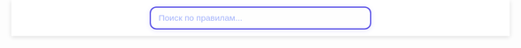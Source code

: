 <!DOCTYPE html>
<html lang="ru">

<head>
  <meta charset="UTF-8" />
  <meta name="viewport" content="width=device-width, initial-scale=1" />
  <title>Правила чата</title>
  <meta name="description" content="Правила чата: соблюдение, модерация, наказания, политика." />
  <meta name="keywords" content="чат, правила, модерация, наказания, политика" />
  <link rel="preconnect" href="https://fonts.googleapis.com" crossorigin />
  <link rel="preconnect" href="https://fonts.gstatic.com" crossorigin />
  <link
    href="https://fonts.googleapis.com/css2?family=Inter:wght@400;600;700&family=Roboto+Slab:wght@700&display=swap"
    rel="stylesheet" />
  <style>
    /* Общие стили и базовая типографика */
    html {
      scroll-behavior: smooth;
    }

    body {
      font-family: 'Inter', -apple-system, BlinkMacSystemFont, 'Segoe UI', Roboto, 'Helvetica Neue', Arial,
        sans-serif;
      margin: 0;
      line-height: 1.6;
      color: #222;
      min-height: 100vh;
      padding-top: 100px;
      box-sizing: border-box;
      display: flex;
      justify-content: center;
      -webkit-font-smoothing: antialiased;
      -moz-osx-font-smoothing: grayscale;
      overflow-x: hidden;
      background-color: #1e1e2f;
      position: relative;
      /* Чтобы волны были позади */
      z-index: 0;
    }

    /* Фоновые волны (анимированные) */
    body::before,
    body::after {
      content: "";
      position: fixed;
      left: 50%;
      transform: translateX(-50%);
      width: 200vw;
      height: 320px;
      max-width: none;
      pointer-events: none;
      z-index: -1;
      background-repeat: repeat-x;
      background-size: 1600px 320px;
      opacity: 0.15;
      animation-timing-function: linear;
      animation-iteration-count: infinite;
      will-change: background-position;
    }

    body::before {
      bottom: 0;
      background-image: linear-gradient(135deg, #667eea 0%, #764ba2 50%, #f093fb 100%);
      clip-path: polygon(0 75%, 100% 50%, 100% 100%, 0% 100%);
      animation-name: wave1;
      animation-duration: 40s;
    }

    body::after {
      bottom: 120px;
      background-image: linear-gradient(135deg, #a78bfa 0%, #7c3aed 100%);
      clip-path: polygon(0 60%, 100% 80%, 100% 100%, 0% 100%);
      animation-name: wave2;
      animation-duration: 60s;
      opacity: 0.1;
    }

    @keyframes wave1 {
      0% {
        background-position-x: 0;
      }

      100% {
        background-position-x: 1600px;
      }
    }

    @keyframes wave2 {
      0% {
        background-position-x: 0;
      }

      100% {
        background-position-x: -1600px;
      }
    }

    /* Стили контейнера */
    #search-container {
      position: fixed;
      top: 0;
      left: 50%;
      transform: translateX(-50%);
      background: rgba(255 255 255 / 0.95);
      backdrop-filter: blur(12px);
      max-width: 900px;
      width: 100%;
      padding: 12px 20px;
      box-sizing: border-box;
      display: flex;
      justify-content: center;
      align-items: center;
      z-index: 9999;
      box-shadow: 0 2px 8px rgba(0, 0, 0, 0.12);
      user-select: none;
    }

    #search-input {
      width: 100%;
      max-width: 400px;
      padding: 10px 40px 10px 14px;
      font-size: 1.1em;
      border: 2px solid #4f46e5;
      border-radius: 12px;
      outline-offset: 2px;
      transition: border-color 0.3s ease;
      font-family: 'Inter', sans-serif;
      color: #2c2f48;
      background: #fefefe;
      box-shadow: 0 2px 8px rgba(79, 70, 229, 0.15);
      position: relative;
    }

    #search-input::placeholder {
      color: #a5b4fc;
    }

    #search-input:focus {
      border-color: #6366f1;
      box-shadow: 0 0 8px #6366f1;
      background: #fff;
    }

    #clear-button {
      position: absolute;
      right: 30px;
      background: transparent;
      border: none;
      cursor: pointer;
      font-size: 1.5em;
      color: #4f46e5;
      padding: 0;
      line-height: 1;
      user-select: none;
      display: none;
      transition: color 0.3s ease;
      z-index: 10;
    }

    #clear-button:hover,
    #clear-button:focus {
      color: #6366f1;
      outline: none;
    }

    main {
      background: rgba(255, 255, 255, 0.95);
      backdrop-filter: blur(12px);
      border-radius: 12px;
      box-shadow: 0 8px 30px rgba(0, 0, 0, 0.15);
      max-width: 900px;
      width: 100%;
      padding: 30px 40px;
      box-sizing: border-box;
      color: #374151;
      animation: slideUpScale 0.6s cubic-bezier(0.34, 1.56, 0.64, 1);
      user-select: text;
      outline-offset: 4px;
      opacity: 0;
      animation-fill-mode: forwards;
      animation-name: fadeInMain;
      animation-duration: 0.8s;
      animation-timing-function: ease;
      animation-delay: 0.3s;
      text-align: left;
      margin-top: 20px;
      position: relative;
      z-index: 10;
    }

    @keyframes slideUpScale {
      from {
        opacity: 0;
        transform: translateY(15px) scale(0.95);
      }

      to {
        opacity: 1;
        transform: translateY(0) scale(1);
      }
    }

    @keyframes fadeInMain {
      to {
        opacity: 1;
      }
    }

    @keyframes rainbowGradient {
      0% {
        background-position: 0% 50%;
      }

      50% {
        background-position: 100% 50%;
      }

      100% {
        background-position: 0% 50%;
      }
    }

    h1 {
      font-family: 'Roboto Slab', serif;
      font-size: 2.4em;
      margin-bottom: 0.4em;
      display: block;
      color: transparent;
      background: linear-gradient(270deg, #ff6b6b, #fbc531, #4cd137, #00a8ff, #9c88ff, #ff6b6b);
      background-size: 1200% 1200%;
      -webkit-background-clip: text;
      background-clip: text;
      animation: rainbowGradient 10s ease infinite;
      text-shadow: 0 1px 3px rgba(0, 0, 0, 0.1);
      user-select: none;
      text-align: center;
    }

    main>p:first-of-type {
      font-family: 'Inter', sans-serif;
      font-size: 1.2em;
      color: #2c2f48;
      margin-top: 0;
      margin-bottom: 2em;
      max-width: 700px;
      line-height: 1.5;
      user-select: text;
      text-align: center;
      margin-left: auto;
      margin-right: auto;
    }

    h2 svg,
    h3 svg {
      display: none !important;
    }

    nav[aria-label="Оглавление"] {
      margin-bottom: 2.5em;
      border-radius: 14px;
      background: linear-gradient(135deg, #7c3aed 0%, #a78bfa 100%);
      box-shadow: 0 8px 20px rgba(124, 58, 237, 0.4);
      max-width: 900px;
      user-select: none;
      font-family: 'Inter', sans-serif;
      position: relative;
      z-index: 10;
    }

    .toc-header {
      display: flex;
      align-items: center;
      gap: 10px;
      font-weight: 700;
      font-size: 1.5em;
      color: #fff;
      cursor: pointer;
      padding: 14px 24px;
      border-radius: 14px 14px 0 0;
      background: linear-gradient(90deg, #d8b4fe, #7c3aed);
      box-shadow: inset 0 3px 6px rgba(255 255 255 / 0.25);
      transition: background 0.3s ease;
      user-select: none;
    }

    .toc-header:hover,
    .toc-header:focus {
      background: linear-gradient(90deg, #a78bfa, #6d28d9);
      outline: none;
      box-shadow:
        inset 0 3px 8px rgba(255 255 255 / 0.4),
        0 0 12px #a78bfaaa;
    }

    .toc-icon {
      width: 28px;
      height: 28px;
      stroke: #f3e8ff;
      animation: icon-spin 4s ease-in-out infinite;
      flex-shrink: 0;
      user-select: none;
    }

    nav ul.toc-list {
      margin: 0;
      padding: 0;
      list-style: none;
      max-height: 500px;
      overflow-y: auto;
      background: #faf5ff;
      border-radius: 0 0 14px 14px;
      box-shadow: inset 0 0 12px #a78bfa88;
      transition: max-height 0.4s cubic-bezier(0.4, 0, 0.2, 1);
      position: relative;
      z-index: 10;
    }

    nav ul.toc-list.collapsed {
      max-height: 0;
      padding: 0;
      overflow: hidden;
    }

    nav ul.toc-list li {
      border-bottom: 1.5px dotted #a78bfa;
      transition: background-color 0.25s ease;
    }

    nav ul.toc-list li:last-child {
      border-bottom: none;
    }

    nav ul.toc-list li a {
      display: block;
      padding: 14px 28px;
      font-weight: 600;
      font-size: 1.1em;
      color: #5b21b6;
      background: linear-gradient(270deg, #7c3aed, #a78bfa);
      background-size: 600% 600%;
      -webkit-background-clip: text;
      background-clip: text;
      color: transparent;
      animation: rainbowGradient 15s ease infinite;
      text-decoration: none;
      user-select: none;
      border-radius: 0 0 0 0;
      transition: background-color 0.3s ease, color 0.3s ease;
      text-align: left;
    }

    nav ul.toc-list li a:hover,
    nav ul.toc-list li a:focus {
      color: #4c1d95;
      background: none;
      text-decoration: underline;
      outline: none;
      background-color: #ede9fe;
      user-select: text;
    }

    nav ul.toc-list li a.active {
      background-color: #c4b5fd;
      color: #4c1d95 !important;
      font-weight: 700;
      box-shadow: 0 0 10px #a78bfacc;
      border-radius: 10px 0 0 10px;
      user-select: text;
    }

    @keyframes icon-spin {
      0% {
        transform: rotate(0deg);
      }

      50% {
        transform: rotate(15deg);
      }

      100% {
        transform: rotate(0deg);
      }
    }

    section+section {
      border-top: 3px dashed;
      border-image-slice: 1;
      border-image-source: linear-gradient(to right,
        #ff6b6b,
        #fbc531,
        #4cd137,
        #00a8ff,
        #9c88ff);
      margin-top: 48px;
      padding-top: 32px;
    }

    h2:not(:first-of-type) {
      border-top: 3px dashed;
      border-image-slice: 1;
      border-image-source: linear-gradient(to right,
        #f093fb,
        #6a11cb,
        #2575fc);
      padding-top: 24px;
      margin-top: 48px;
      text-align: center;
    }

    h3:not(:first-of-type) {
      border-top: 2px dotted;
      border-image-slice: 1;
      border-image-source: linear-gradient(to right,
        #fcd34d,
        #f97316);
      padding-top: 12px;
      margin-top: 28px;
      user-select: none;
      text-align: left;
    }

    ul li:not(:last-child) {
      border-bottom: 1.5px dotted;
      border-image-slice: 1;
      border-image-source: linear-gradient(to right,
        #34d399,
        #3b82f6);
      padding-bottom: 6px;
      margin-bottom: 6px;
    }

    h2,
    h3 {
      font-weight: 700;
      user-select: none;
      cursor: default;
      background-clip: text;
      -webkit-background-clip: text;
      color: transparent;
      animation: rainbowGradient 15s ease infinite;
      text-shadow: 0 0 2px rgba(124, 58, 237, 0.3);
    }

    h2 {
      font-size: 1.6em;
      background-image: linear-gradient(270deg, #7c3aed, #a78bfa);
    }

    h3 {
      font-size: 1.25em;
      background-image: linear-gradient(270deg, #5b21b6, #c4b5fd);
    }

    p,
    ul {
      font-family: 'Inter', sans-serif;
      font-size: 1.05em;
      color: #4b5563;
      letter-spacing: 0.02em;
      opacity: 0;
      transform: translateY(20px);
      transition: opacity 0.6s ease, transform 0.6s ease;
      user-select: text;
      text-align: left;
    }

    p.visible,
    ul.visible {
      opacity: 1;
      transform: translateY(0);
    }

    ul {
      padding-left: 1.4em;
      margin-bottom: 1.5em;
    }

    ul li {
      margin-bottom: 0.8em;
    }

    strong {
      font-family: 'Inter', sans-serif;
      color: #1e293b;
      font-weight: 700;
    }

    em {
      font-family: 'Inter', sans-serif;
      color: #6b7280;
      font-style: italic;
    }

    footer {
      font-family: 'Inter', sans-serif;
      margin-top: 40px;
      font-size: 0.9em;
      color: #6b7280;
      text-align: center;
      user-select: none;
      letter-spacing: 0.02em;
      position: relative;
      z-index: 10;
    }

    mark {
      background-color: #a5b4fc;
      color: #1e293b;
      font-weight: 700;
      border-radius: 3px;
      padding: 0 2px;
      box-shadow: none;
      animation: none;
      transition: background-color 0.3s ease;
    }

    mark:hover {
      background-color: #c7d2fe;
      box-shadow: none;
    }

    #no-results {
      font-family: 'Inter', sans-serif;
      text-align: center;
      color: #9ca3af;
      font-size: 1.1em;
      margin-top: 20px;
      display: none;
      user-select: none;
      position: relative;
      z-index: 10;
    }

    #back-to-top {
      display: none !important;
    }

    #signature {
      margin-top: 60px;
      text-align: center;
      user-select: none;
      position: relative;
      z-index: 10;
    }

    #signature p {
      font-family: 'Roboto Slab', serif;
      font-weight: 700;
      font-size: 1.4em;
      background: linear-gradient(270deg, #ff6b6b, #fbc531, #4cd137, #00a8ff, #9c88ff);
      background-size: 600% 600%;
      -webkit-background-clip: text;
      background-clip: text;
      color: transparent;
      animation: rainbowGradient 10s ease infinite;
      margin: 0;
    }

    @media (max-width: 700px) {
      body {
        margin: 10px;
        padding: 0;
      }

      main {
        padding: 20px 24px;
      }

      h1 {
        font-size: 1.9em;
      }

      h2 {
        font-size: 1.3em;
      }

      h3 {
        font-size: 1.1em;
      }

      nav[aria-label="Оглавление"] {
        margin-bottom: 1.8em;
      }

      nav ul.toc-list li a {
        padding: 10px 20px;
        font-size: 1em;
      }

      #search-input {
        max-width: 100%;
        font-size: 1em;
        padding-right: 36px;
      }

      #clear-button {
        right: 10px;
      }
    }
  </style>
</head>

<body>
  <div id="search-container">
    <input type="search" id="search-input" aria-label="Поиск по правилам" placeholder="Поиск по правилам..."
      autocomplete="off" spellcheck="false" />
    <button id="clear-button" aria-label="Очистить поиск" title="Очистить поиск">&times;</button>
  </div>

  <main id="main-content" tabindex="-1">
    <h1>Правила чата</h1>

    <p>Каждый вошедший пользователь добровольно принимает правила нашего чата и обязуется их соблюдать.</p>

    <nav aria-label="Оглавление">
      <div class="toc-header" role="button" tabindex="0" aria-expanded="true" aria-controls="toc-list" id="toc-toggle">
        <svg class="toc-icon" viewBox="0 0 24 24" aria-hidden="true" focusable="false" width="28" height="28" fill="none"
          stroke="currentColor" stroke-width="2" stroke-linecap="round" stroke-linejoin="round">
          <line x1="3" y1="6" x2="21" y2="6"></line>
          <line x1="3" y1="12" x2="21" y2="12"></line>
          <line x1="3" y1="18" x2="21" y2="18"></line>
        </svg>
        Содержание
      </div>
      <ul id="toc-list" tabindex="-1" class="toc-list">
        <li><a href="#ne-zhelatelno">Не желательно</a></li>
        <li><a href="#zapreshchaetsya">Запрещается</a></li>
        <li><a href="#dopolneniya-po-moderatoram">Важные дополнения по работе модераторов и контролю качества их
            действий</a></li>
        <li><a href="#nakazaniya">Наказания</a></li>
        <li><a href="#politika">Политика модераторов</a></li>
      </ul>
    </nav>

    <section id="samoe-vazhnoe">
      <h2>Самое важное</h2>
      <p><strong>Каждый участник чата обязан уважать других, соблюдать правила и поддерживать дружелюбную атмосферу.</strong>
      </p>
      <p>Нарушение этого принципа ведёт к предупреждениям и, при повторении — к более строгим мерам вплоть до бана.</p>
    </section>

    <section id="ne-zhelatelno">
      <h2>Не желательно</h2>

      <h3>1. Использование большого количества ненормативной лексики <button class="copy-btn"
          title="Скопировать правило">📋</button></h3>
      <p><strong>Наказание:</strong> Предупреждение</p>
      <p><strong>Пояснение:</strong> Мы понимаем, что иногда эмоции берут верх, но старайтесь не злоупотреблять матом. Если
        вы используете ненормативную лексику редко и без оскорблений — это не проблема.</p>
      <p><strong>Пример:</strong> «Вот это классно!» — нормально; «Ты полный [нецензурное слово]» — повод для предупреждения.
      </p>

      <h3>2. Рекламировать другие группы/каналы <button class="copy-btn" title="Скопировать правило">📋</button></h3>
      <p><strong>Наказание:</strong> Предупреждение</p>
      <p><strong>Пояснение:</strong> Реклама чужих ресурсов без согласия администрации мешает общению. Если хотите поделиться
        полезным каналом — сначала свяжитесь с администратором (@lia_os).</p>
      <p><strong>Пример:</strong> «Подпишитесь на мой канал!» — запрещено без разрешения.</p>

      <h3>3. Начинать ссоры, старайтесь поддерживать комфорт в чате <button class="copy-btn" title="Скопировать правило">📋</button></h3>
      <p><strong>Наказание:</strong> Предупреждение или мут (в зависимости от интенсивности)</p>
      <p><strong>Пояснение:</strong> Споры бывают, но если они переходят в оскорбления или мешают другим — сначала предупредим,
        а при повторе временно ограничим возможность писать (мут).</p>
      <p><strong>Пример:</strong> «Ты неправ!» — нормально, «Ты идиот!» — повод для наказания.</p>

      <h3>5. Оскорбление персонажей, уважайте чувства и вкусы других <button class="copy-btn" title="Скопировать правило">📋</button></h3>
      <p><strong>Наказание:</strong> Предупреждение или мут</p>
      <p><strong>Пояснение:</strong> Критика — нормально, а личные оскорбления — нет.</p>
      <p><strong>Пример:</strong> «Мне не нравится этот персонаж» — допустимо, «Этот персонаж — дурак» — нарушение.</p>

      <h3>6. Пересылка личных сообщений другого человека в беседу <button class="copy-btn" title="Скопировать правило">📋</button></h3>
      <p><strong>Наказание:</strong> Предупреждение</p>
      <p><strong>Пояснение:</strong> Личные сообщения другого участника нельзя пересылать в общий чат без согласия обеих
        сторон. Если оба участника переписки являются членами группы, часть переписки пересылается только с одобрения обеих
        сторон. Это помогает сохранять приватность и уважать личное пространство.</p>
      <p><strong>Пример:</strong> Пересылать скриншоты или сообщения из личных диалогов без разрешения — запрещено.</p>
    </section>

    <section id="zapreshchaetsya">
      <h2>Запрещается</h2>

      <h3>1. Обсуждение политики и публикация любого контента, связанного с политикой <button class="copy-btn"
          title="Скопировать правило">📋</button></h3>
      <p><strong>Наказание:</strong> Бан</p>
      <p><strong>Пояснение:</strong> Политика часто вызывает конфликты и разделение. Чтобы сохранить дружелюбную атмосферу,
        такие темы запрещены.</p>
      <p><strong>Пример:</strong> обсуждение выборов, политических лидеров и т.п.</p>

      <h3>2. Оскорбления <button class="copy-btn" title="Скопировать правило">📋</button></h3>
      <p><strong>Наказание:</strong> Предупреждение, при повторе — мут или бан</p>
      <p><strong>Пояснение:</strong> Шутки — хорошо, но если кому-то неприятно — защитим его.</p>
      <p><strong>Пример:</strong> «Ты такой смешной дурачок» — шутка, но если это обидело — последует предупреждение.</p>

      <h3>3. Публикация порнографического и околопорнографического контента <button class="copy-btn"
          title="Скопировать правило">📋</button></h3>
      <p><strong>Наказание:</strong> Бан</p>
      <p><strong>Пояснение:</strong> Нарушает правила приличия и закон.</p>
      <p><strong>Пример:</strong> откровенные фото, видео или ссылки.</p>

      <h3>4. Публикация треш-контента (стикеры/видео/гиф с расчлененкой и тому подобное) <button class="copy-btn"
          title="Скопировать правило">📋</button></h3>
      <p><strong>Наказание:</strong> Бан</p>
      <p><strong>Пояснение:</strong> Шокирующие материалы могут травмировать участников.</p>
      <p><strong>Пример:</strong> видео с насилием или жестокостью.</p>

      <h3>5. Поднятие тем, нарушающих законы РФ (экстремизм, терроризм, пропаганда наркотиков, оскорбление чувств верующих
        и др.) <button class="copy-btn" title="Скопировать правило">📋</button></h3>
      <p><strong>Наказание:</strong> Бан</p>
      <p><strong>Пояснение:</strong> Такие темы запрещены законом и чатом.</p>
      <p><strong>Пример:</strong> призывы к насилию, обсуждение запрещённых веществ.</p>

      <h3>6. Спам / флуд (часто повторяющиеся сообщения, сообщения без смысла) <button class="copy-btn"
          title="Скопировать правило">📋</button></h3>
      <p><strong>Наказание:</strong> Мут</p>
      <p><strong>Пояснение:</strong> Чтобы чат был удобен для всех, не стоит засорять его бессмысленными сообщениями.</p>
      <p><strong>Пример:</strong> повторять одну и ту же фразу много раз подряд.</p>

      <h3>7. Публичное осуждение действий администрации / провокация администрации типа «ну давай бань меня» <button
          class="copy-btn" title="Скопировать правило">📋</button></h3>
      <p><strong>Наказание:</strong> Предупреждение или мут</p>
      <p><strong>Пояснение:</strong> Если есть вопросы к администрации — лучше написать в личку, а не провоцировать конфликт
        в общем чате.</p>

      <h3>8. Любая дискриминация по расовому/национальному/половому/религиозному признаку <button class="copy-btn"
          title="Скопировать правило">📋</button></h3>
      <p><strong>Наказание:</strong> Бан</p>
      <p><strong>Пояснение:</strong> Мы за равенство и уважение ко всем.</p>
      <p><strong>Пример:</strong> оскорбления по национальному признаку недопустимы.</p>

      <h3>9. Просьбы перейти по ссылкам/зарегистрироваться на вредоносном сайте <button class="copy-btn"
          title="Скопировать правило">📋</button></h3>
      <p><strong>Наказание:</strong> Бан</p>
      <p><strong>Пояснение:</strong> Безопасность участников — наш приоритет.</p>
      <p><strong>Пример:</strong> ссылки на мошеннические сайты.</p>
    </section>

    <section id="dopolneniya-po-moderatoram">
      <h2>Важные дополнения по работе модераторов и контролю качества их действий</h2>

      <h3>10. Модераторы обязаны действовать в соответствии с правилами чата и не использовать свои полномочия в личных
        интересах <button class="copy-btn" title="Скопировать правило">📋</button></h3>
      <p><strong>Пояснение:</strong> Если заметили нарушение или злоупотребление полномочиями (например, необоснованно мутит
        или банит, игнорирует правила), обратитесь к высшим администраторам или создателю чата (@lia_os). Жалобы
        рассматриваются, и мы защищаем от несправедливого обращения.</p>

      <h3>11. Перед применением наказания модератор должен дать словесное предупреждение участнику <button class="copy-btn"
          title="Скопировать правило">📋</button></h3>
      <p><strong>Пояснение:</strong> Если поведение начинает нарушать правила или мешать комфорту, модератор предупреждает:
        «Пожалуйста, прекратите, иначе последуют меры». Если предупреждение игнорируется — применяется наказание (мут, бан
        и т.п.). Это помогает избежать конфликтов и даёт шанс исправиться.</p>
    </section>

    <section id="nakazaniya">
      <h2>Наказания</h2>
      <ul>
        <li><strong>Предупреждение</strong> — первое и мягкое наказание. Сообщаем, что поведение не соответствует правилам с
          объяснением.</li>
        <li><strong>Мут</strong> — временное ограничение возможности писать (несколько минут или часов). Используется при
          повторных нарушениях или серьёзных проступках. Перед мутом обязательно словесное предупреждение.</li>
        <li><strong>Бан</strong> — удаление из чата с запретом на повторный вход. За серьёзные или неоднократные нарушения.
        </li>
      </ul>
    </section>

    <section id="politika">
      <h2>Политика модераторов</h2>
      <ul>
        <li>Всегда сначала предупреждайте участников, чтобы дать им шанс исправиться.</li>
        <li>Действуйте объективно и справедливо, руководствуясь правилами, а не личными симпатиями.</li>
        <li>При сомнениях или спорных ситуациях обращайтесь к высшему администратору для консультации.</li>
        <li>Помните, что ваша задача — поддерживать комфорт и безопасность в чате, а не «наказывать» ради наказания.</li>
      </ul>
    </section>

    <div id="no-results" role="alert" aria-live="polite">Ничего не найдено.</div>

    <section id="signature" aria-label="Подпись автора">
      <p>by Везунчик</p>
    </section>

    <footer>
      <p>Если у вас есть вопросы или нужна помощь — обращайтесь к администрации (<strong>@lia_os</strong>).</p>
    </footer>
  </main>

  <script>
    // Оглавление: раскрытие/скрытие
    (function () {
      const toggle = document.getElementById('toc-toggle');
      const list = document.getElementById('toc-list');

      function setCollapsed(collapsed) {
        if (collapsed) {
          list.classList.add('collapsed');
          toggle.setAttribute('aria-expanded', 'false');
        } else {
          list.classList.remove('collapsed');
          toggle.setAttribute('aria-expanded', 'true');
        }
      }

      setCollapsed(false);

      toggle.addEventListener('click', () => {
        const isCollapsed = list.classList.contains('collapsed');
        setCollapsed(!isCollapsed);
      });

      toggle.addEventListener('keydown', (e) => {
        if (e.key === 'Enter' || e.key === ' ') {
          e.preventDefault();
          toggle.click();
        }
      });

      list.querySelectorAll('a').forEach(link => {
        link.addEventListener('click', e => {
          e.preventDefault();
          const targetId = link.getAttribute('href').substring(1);
          const target = document.getElementById(targetId);
          if (target) {
            target.focus({ preventScroll: true });
            window.scrollTo({
              top: target.getBoundingClientRect().top + window.pageYOffset - 60,
              behavior: 'smooth'
            });
          }
        });
      });
    })();

    // Появление элементов с анимацией при скролле
    document.addEventListener('DOMContentLoaded', () => {
      const elements = document.querySelectorAll('h2, h3, p, ul');
      const observer = new IntersectionObserver((entries, obs) => {
        entries.forEach(entry => {
          if (entry.isIntersecting) {
            entry.target.classList.add('visible');
            obs.unobserve(entry.target);
          }
        });
      }, {
        threshold: 0.15
      });

      elements.forEach(el => {
        observer.observe(el);
      });
    });

    // Поиск по тексту с подсветкой
    document.addEventListener('DOMContentLoaded', () => {
      const searchInput = document.getElementById('search-input');
      const mainContent = document.getElementById('main-content');
      const noResults = document.getElementById('no-results');
      const clearButton = document.getElementById('clear-button');

      function clearHighlights(element) {
        const marks = element.querySelectorAll('mark');
        marks.forEach(mark => {
          const parent = mark.parentNode;
          parent.replaceChild(document.createTextNode(mark.textContent), mark);
          parent.normalize();
        });
      }

      function highlightText(node, query) {
        if (node.nodeType === 3) {
          const val = node.nodeValue;
          const valLower = val.toLowerCase();
          const queryLower = query.toLowerCase();
          let index = valLower.indexOf(queryLower);
          if (index >= 0) {
            const frag = document.createDocumentFragment();
            let lastIndex = 0;
            while (index >= 0) {
              if (index > lastIndex) {
                frag.appendChild(document.createTextNode(val.substring(lastIndex, index)));
              }
              const mark = document.createElement('mark');
              mark.textContent = val.substring(index, index + query.length);
              frag.appendChild(mark);
              lastIndex = index + query.length;
              index = valLower.indexOf(queryLower, lastIndex);
            }
            if (lastIndex < val.length) {
              frag.appendChild(document.createTextNode(val.substring(lastIndex)));
            }
            node.parentNode.replaceChild(frag, node);
            return 1;
          }
        } else if (node.nodeType === 1 && node.childNodes && !['SCRIPT', 'STYLE', 'MARK'].includes(node.tagName)) {
          for (let i = 0; i < node.childNodes.length; i++) {
            i += highlightText(node.childNodes[i], query);
          }
        }
        return 0;
      }

      function showAll() {
        const sections = mainContent.querySelectorAll('section');
        sections.forEach(section => {
          section.style.display = '';
        });
        const introParagraphs = Array.from(mainContent.children).filter(el =>
          el.tagName === 'P' && !el.closest('section')
        );
        introParagraphs.forEach(p => {
          p.style.display = '';
        });
        noResults.style.display = 'none';
      }

      function doSearch() {
        const query = searchInput.value.trim();
        clearHighlights(mainContent);

        if (query.length < 2) {
          showAll();
          clearButton.style.display = query.length > 0 ? 'inline' : 'none';
          noResults.style.display = 'none';
          return;
        }

        clearButton.style.display = 'inline';

        const sections = mainContent.querySelectorAll('section');
        let anyMatch = false;

        sections.forEach(section => {
          const text = section.textContent.toLowerCase();
          if (text.includes(query.toLowerCase())) {
            highlightText(section, query);
            section.style.display = '';
            anyMatch = true;
          } else {
            section.style.display = 'none';
          }
        });

        const introParagraphs = Array.from(mainContent.children).filter(el =>
          el.tagName === 'P' && !el.closest('section')
        );
        introParagraphs.forEach(p => {
          const text = p.textContent.toLowerCase();
          if (text.includes(query.toLowerCase())) {
            highlightText(p, query);
            p.style.display = '';
            anyMatch = true;
          } else {
            p.style.display = 'none';
          }
        });

        noResults.style.display = anyMatch ? 'none' : 'block';
      }

      let debounceTimeout;
      searchInput.addEventListener('input', () => {
        clearTimeout(debounceTimeout);
        debounceTimeout = setTimeout(doSearch, 250);
      });

      clearButton.addEventListener('click', () => {
        searchInput.value = '';
        clearButton.style.display = 'none';
        clearHighlights(mainContent);
        showAll();
        searchInput.focus();
      });

      clearButton.style.display = 'none';
    });

    // Кнопки копирования правил
    document.addEventListener('DOMContentLoaded', () => {
      document.querySelectorAll('.copy-btn').forEach(btn => {
        btn.addEventListener('click', () => {
          const h3 = btn.parentElement;
          if (!h3) return;
          const text = Array.from(h3.childNodes)
            .filter(n => n.nodeType === 3)
            .map(n => n.textContent.trim())
            .join(' ');
          if (!text) return;
          navigator.clipboard.writeText(text).then(() => {
            const original = btn.textContent;
            btn.textContent = '✔️';
            setTimeout(() => {
              btn.textContent = original;
            }, 1500);
          }).catch(() => {
            alert('Не удалось скопировать правило.');
          });
        });
      });
    });

    // Подсветка активного пункта меню при скролле
    document.addEventListener('DOMContentLoaded', () => {
      const sections = document.querySelectorAll('section[id]');
      const tocLinks = document.querySelectorAll('nav ul.toc-list li a');

      function onScroll() {
        let current = '';
        const scrollY = window.pageYOffset || document.documentElement.scrollTop;
        sections.forEach(section => {
          const sectionTop = section.offsetTop - 80;
          if (scrollY >= sectionTop) {
            current = section.id;
          }
        });
        tocLinks.forEach(link => {
          link.classList.remove('active');
          if (link.getAttribute('href') === '#' + current) {
            link.classList.add('active');
          }
        });
      }
      window.addEventListener('scroll', onScroll);
      onScroll();
    });

    // Плавный скролл по меню
    document.addEventListener('DOMContentLoaded', () => {
      document.querySelectorAll('nav ul.toc-list li a').forEach(anchor => {
        anchor.addEventListener('click', e => {
          e.preventDefault();
          const targetId = anchor.getAttribute('href').substring(1);
          const target = document.getElementById(targetId);
          if (!target) return;
          window.scrollTo({
            top: target.getBoundingClientRect().top + window.pageYOffset - 60,
            behavior: 'smooth'
          });
        });
      });
    });
  </script>
</body>

</html>
